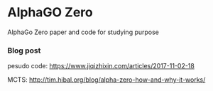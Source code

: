 # AlphaGO Zero
AlphaGo Zero paper and code for studying purpose
### Blog post
pesudo code: https://www.jiqizhixin.com/articles/2017-11-02-18 


MCTS: http://tim.hibal.org/blog/alpha-zero-how-and-why-it-works/
